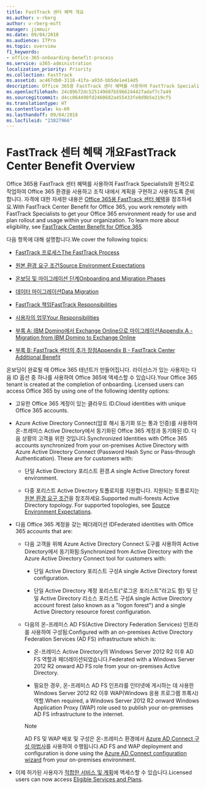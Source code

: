 ```yaml
---
title: FastTrack 센터 혜택 개요
ms.author: v-rberg
author: v-rberg-msft
manager: jimmuir
ms.date: 09/04/2018
ms.audience: ITPro
ms.topic: overview
f1_keywords:
- office-365-onboarding-benefit-process
ms.service: o365-administration
localization_priority: Priority
ms.collection: FastTrack
ms.assetid: ac467db0-3118-41fa-a93d-bb5de1e414d5
description: Office 365용 FastTrack 센터 혜택를 사용하여 FastTrack Specialists와 원격으로 작업하여 Office 365 환경을 사용하고 조직 내에서 계획을 구현하고 사용하도록 준비합니다. 자격에 대한 자세한 내용은 Office 365용 FastTrack 센터 혜택을 참조하세요.
ms.openlocfilehash: 24c09b72dc525149607b5966244427adaf7c7a49
ms.sourcegitcommit: d4cc064490fd2460682a455433fe8d9b5e219cf5
ms.translationtype: HT
ms.contentlocale: ko-KR
ms.lasthandoff: 09/04/2018
ms.locfileid: "23827966"
---
```

# <a name="fasttrack-center-benefit-overview"></a><span data-ttu-id="f3033-104">FastTrack 센터 혜택 개요</span><span class="sxs-lookup"><span data-stu-id="f3033-104">FastTrack Center Benefit Overview</span></span>

<span data-ttu-id="f3033-p102">Office 365용 FastTrack 센터 혜택를 사용하여 FastTrack Specialists와 원격으로 작업하여 Office 365 환경을 사용하고 조직 내에서 계획을 구현하고 사용하도록 준비합니다. 자격에 대한 자세한 내용은 [Office 365용 FastTrack 센터 혜택](fasttrack-benefit-for-office-365.md)을 참조하세요.</span><span class="sxs-lookup"><span data-stu-id="f3033-p102">With FastTrack Center Benefit for Office 365, you work remotely with FastTrack Specialists to get your Office 365 environment ready for use and plan rollout and usage within your organization. To learn more about eligibility, see [FastTrack Center Benefit for Office 365](fasttrack-benefit-for-office-365.md).</span></span>
  
<span data-ttu-id="f3033-107">다음 항목에 대해 설명합니다.</span><span class="sxs-lookup"><span data-stu-id="f3033-107">We cover the following topics:</span></span>
  
- [<span data-ttu-id="f3033-108">FastTrack 프로세스</span><span class="sxs-lookup"><span data-stu-id="f3033-108">The FastTrack Process</span></span>](fasttrack-process.md)
    
- [<span data-ttu-id="f3033-109">원본 환경 요구 조건</span><span class="sxs-lookup"><span data-stu-id="f3033-109">Source Environment Expectations</span></span>](source-environment-expectations.md)
    
- [<span data-ttu-id="f3033-110">온보딩 및 마이그레이션 단계</span><span class="sxs-lookup"><span data-stu-id="f3033-110">Onboarding and Migration Phases</span></span>](onboarding-and-migration.md)
    
- [<span data-ttu-id="f3033-111">데이터 마이그레이션</span><span class="sxs-lookup"><span data-stu-id="f3033-111">Data Migration</span></span>](data-migration.md)
    
- [<span data-ttu-id="f3033-112">FastTrack 책임</span><span class="sxs-lookup"><span data-stu-id="f3033-112">FastTrack Responsibilities</span></span>](fasttrack-responsibilities.md)
    
- [<span data-ttu-id="f3033-113">사용자의 업무</span><span class="sxs-lookup"><span data-stu-id="f3033-113">Your Responsibilities</span></span>](your-responsibilities.md)
    
- [<span data-ttu-id="f3033-114">부록 A: IBM Domino에서 Exchange Online으로 마이그레이션</span><span class="sxs-lookup"><span data-stu-id="f3033-114">Appendix A - Migration from IBM Domino to Exchange Online</span></span>](from-ibm-domino-to-exchange-online.md)
    
- [<span data-ttu-id="f3033-115">부록 B: FastTrack 센터의 추가 장점</span><span class="sxs-lookup"><span data-stu-id="f3033-115">Appendix B - FastTrack Center Additional Benefit</span></span>](fasttrack-additional-benefits.md)
    
<span data-ttu-id="f3033-p103">온보딩이 완료될 때 Office 365 테넌트가 만들어집니다. 라이선스가 있는 사용자는 다음 ID 옵션 중 하나를 사용하여 Office 365에 액세스할 수 있습니다.</span><span class="sxs-lookup"><span data-stu-id="f3033-p103">Your Office 365 tenant is created at the completion of onboarding. Licensed users can access Office 365 by using one of the following identity options:</span></span>
  
- <span data-ttu-id="f3033-118">고유한 Office 365 계정이 있는 클라우드 ID.</span><span class="sxs-lookup"><span data-stu-id="f3033-118">Cloud identities with unique Office 365 accounts.</span></span>
    
- <span data-ttu-id="f3033-p104">Azure Active Directory Connect(암호 해시 동기화 또는 통과 인증)를 사용하여 온-프레미스 Active Directory에서 동기화된 Office 365 계정과 동기화된 ID. 다음 상황의 고객을 위한 것입니다.</span><span class="sxs-lookup"><span data-stu-id="f3033-p104">Synchronized Identities with Office 365 accounts synchronized from your on-premises Active Directory with Azure Active Directory Connect (Password Hash Sync or Pass-through Authentication). These are for customers with:</span></span>
    
  - <span data-ttu-id="f3033-121">단일 Active Directory 포리스트 환경.</span><span class="sxs-lookup"><span data-stu-id="f3033-121">A single Active Directory forest environment.</span></span>
    
  - <span data-ttu-id="f3033-p105">다중 포리스트 Active Directory 토폴로지를 지원합니다. 지원되는 토폴로지는 [원본 환경 요구 조건](source-environment-expectations.md)을 참조하세요.</span><span class="sxs-lookup"><span data-stu-id="f3033-p105">Supported multi-forests Active Directory topology. For supported topologies, see [Source Environment Expectations](source-environment-expectations.md).</span></span>
    
- <span data-ttu-id="f3033-124">다음 Office 365 계정을 갖는 페더레이션 ID</span><span class="sxs-lookup"><span data-stu-id="f3033-124">Federated identities with Office 365 accounts that are:</span></span>
    
  - <span data-ttu-id="f3033-125">다음 고객을 위해 Azure Active Directory Connect 도구를 사용하여 Active Directory에서 동기화됨:</span><span class="sxs-lookup"><span data-stu-id="f3033-125">Synchronized from Active Directory with the Azure Active Directory Connect tool for customers with:</span></span>
    
      - <span data-ttu-id="f3033-126">단일 Active Directory 포리스트 구성</span><span class="sxs-lookup"><span data-stu-id="f3033-126">A single Active Directory forest configuration.</span></span>
    
      - <span data-ttu-id="f3033-127">단일 Active Directory 계정 포리스트("로그온 포리스트"라고도 함) 및 단일 Active Directory 리소스 포리스트 구성</span><span class="sxs-lookup"><span data-stu-id="f3033-127">A single Active Directory account forest (also known as a "logon forest") and a single Active Directory resource forest configuration.</span></span>
    
  - <span data-ttu-id="f3033-128">다음의 온-프레미스 AD FS(Active Directory Federation Services) 인프라를 사용하여 구성됨:</span><span class="sxs-lookup"><span data-stu-id="f3033-128">Configured with an on-premises Active Directory Federation Services (AD FS) infrastructure which is:</span></span>
    
      - <span data-ttu-id="f3033-129">온-프레미스 Active Directory의 Windows Server 2012 R2 이후 AD FS 역할과 페더레이션되었습니다.</span><span class="sxs-lookup"><span data-stu-id="f3033-129">Federated with a Windows Server 2012 R2 onward AD FS role from your on-premises Active Directory.</span></span>
    
      - <span data-ttu-id="f3033-130">필요한 경우, 온-프레미스 AD FS 인프라를 인터넷에 게시하는 데 사용한 Windows Server 2012 R2 이후 WAP(Windows 응용 프로그램 프록시) 역할.</span><span class="sxs-lookup"><span data-stu-id="f3033-130">When required, a Windows Server 2012 R2 onward Windows Application Proxy (WAP) role used to publish your on-premises AD FS infrastructure to the internet.</span></span>
    
    > [!NOTE]
    > <span data-ttu-id="f3033-131">AD FS 및 WAP 배포 및 구성은 온-프레미스 환경에서 [Azure AD Connect 구성 마법사](https://go.microsoft.com/fwlink/?linkid=844794)를 사용하여 수행됩니다.</span><span class="sxs-lookup"><span data-stu-id="f3033-131">AD FS and WAP deployment and configuration is done using the [Azure AD Connect configuration wizard](https://go.microsoft.com/fwlink/?linkid=844794) from your on-premises environment.</span></span> 
  
- <span data-ttu-id="f3033-132">이제 허가된 사용자가 [적합한 서비스 및 계획](eligible-services-and-plans.md)에 액세스할 수 있습니다.</span><span class="sxs-lookup"><span data-stu-id="f3033-132">Licensed users can now access [Eligible Services and Plans](eligible-services-and-plans.md).</span></span>
    

 
